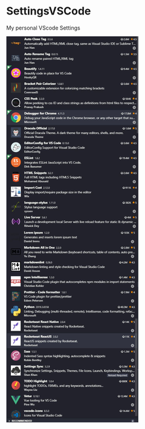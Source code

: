 # SettingsVSCode
My personal VScode Settings

![Fziliotti VsCodeSettings](https://github.com/Fziliotti/SettingsVSCode/blob/master/settings.jpg "Logo Title Text 1")
